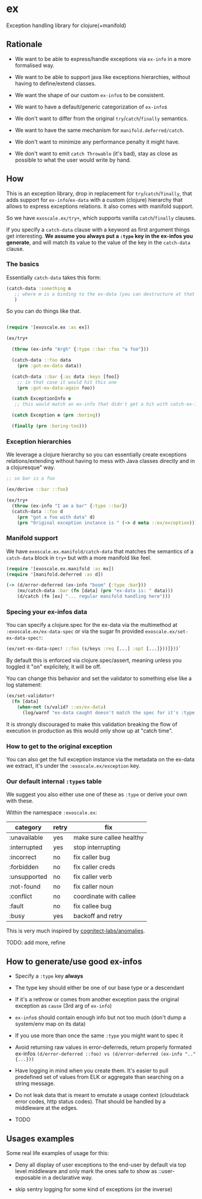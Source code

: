 # ex

Exception handling library for clojure(+manifold)

## Rationale

* We want to be able to express/handle exceptions via `ex-info` in a
more formalised way.

* We want to be able to support java like exceptions hierarchies,
without having to define/extend classes.

* We want the shape of our custom `ex-info`s to be consistent.

* We want to have a default/generic categorization of `ex-info`s

* We don't want to differ from the original `try`/`catch`/`finally` semantics.

* We want to have the same mechanism for `manifold.deferred/catch`.

* We don't want to minimize any performance penalty it might have.

* We don't want to emit `catch Throwable` (it's bad), stay as close as
  possible to what the user would write by hand.

## How

This is an exception library, drop in replacement for
`try`/`catch`/`finally`, that adds support for `ex-info`/`ex-data`
with a custom (clojure) hierarchy that allows to express exceptions
relations. It also comes with manifold support.

So we have `exoscale.ex/try+`, which supports vanilla `catch`/`finally`
clauses.

If you specify a `catch-data` clause with a keyword as first argument
things get interesting. **We assume you always put a `:type` key in
the ex-infos you generate**, and will match its value to the value of
the key in the `catch-data` clause.

### The basics

Essentially `catch-data` takes this form:

```clj
(catch-data :something m
   ;; where m is a binding to the ex-data (you can destructure at that level as well)
   )
```

So you can do things like that.

```clj

(require '[exoscale.ex :as ex])

(ex/try+

  (throw (ex-info "Argh" {:type ::bar :foo "a foo"}))

  (catch-data ::foo data
    (prn :got-ex-data data))

  (catch-data ::bar {:as data :keys [foo]}
    ;; in that case it would hit this one
    (prn :got-ex-data-again foo))

  (catch ExceptionInfo e
   ;; this would match an ex-info that didn't get a hit with catch-ex-info)

  (catch Exception e (prn :boring))

  (finally (prn :boring-too)))

```

### Exception hierarchies

We leverage a clojure hierarchy so you can essentially create
exceptions relations/extending without having to mess with Java
classes directly and in a clojuresque" way.

```clj
;; so bar is a foo

(ex/derive ::bar ::foo)

(ex/try+
  (throw (ex-info "I am a bar" {:type ::bar})
  (catch-data ::foo d
    (prn "got a foo with data" d)
    (prn "Original exception instance is " (-> d meta ::ex/exception))))

```

### Manifold support

We have `exoscale.ex.manifold/catch-data` that matches the semantics
of a `catch-data` block in `try+` but with a more manifold like feel.

```clj
(require '[exoscale.ex.manifold :as mx])
(require '[manifold.deferred :as d])

(-> (d/error-deferred (ex-info "boom" {:type :bar}))
    (mx/catch-data :bar (fn [data] (prn "ex-data is: " data)))
    (d/catch (fn [ex] "... regular manifold handling here")))
```

### Specing your ex-infos data

You can specify a clojure.spec for the ex-data via the multimethod at
`:exoscale.ex/ex-data-spec` or via the sugar fn provided
`exoscale.ex/set-ex-data-spec!`:

```clj
(ex/set-ex-data-spec! ::foo (s/keys :req [...] :opt [...]}))]}))`
```

By default this is enforced via clojure.spec/assert, meaning unless
you toggled it "on" explicitely, it will be off.

You can change this behavior and set the validator to something else
like a log statement:

```clj
(ex/set-validator!
  (fn [data]
    (when-not (s/valid? ::ex/ex-data)
      (log/warnf "ex-data caught doesn't match the spec for it's :type : %s" data))))
```

It is strongly discouraged to make this validation breaking the flow
of execution in production as this would only show up at "catch time".

### How to get to the original exception

You can also get the full exception instance via the metadata on the
ex-data we extract, it's under the `:exoscale.ex/exception` key.

###  Our default internal `:type`s table

We suggest you also either use one of these as `:type` or derive your
own with these.

Within the namespace `:exoscale.ex`:

| category | retry | fix
| ---- | ---- | --- |
| :unavailable | yes | make sure callee healthy |
| :interrupted | yes | stop interrupting |
| :incorrect | no | fix caller bug |
| :forbidden | no | fix caller creds |
| :unsupported | no | fix caller verb |
| :not-found | no | fix caller noun |
| :conflict | no | coordinate with callee |
| :fault | no | fix callee bug |
| :busy | yes | backoff and retry |

This is very much inspired by
[cognitect-labs/anomalies](https://github.com/cognitect-labs/anomalies).

TODO: add more, refine

## How to generate/use good ex-infos

* Specify a `:type` key **always**

* The type key should either be one of our base type or a descendant

* If it's a rethrow or comes from another exception pass the original
  exception as `cause` (3rd arg of `ex-info`)

* `ex-info`s should contain enough info but not too much (don't dump a
  system/env map on its data)

* If you use more than once the same `:type` you might want to spec it

* Avoid returning raw values in error-deferreds, return properly
  formated ex-infos
  `(d/error-deferred ::foo) vs (d/error-deferred (ex-info ".." {...}))`

* Have logging in mind when you create them. It's easier to pull
  predefined set of values from ELK or aggregate than searching on a
  string message.

* Do not leak data that is meant to emutate a usage context
  (cloudstack error codes, http status codes). That should be handled
  by a middleware at the edges.

* TODO

## Usages examples

Some real life examples of usage for this:

* Deny all display of user exceptions to the end-user by default via
  top level middleware and only mark the ones safe to show as
  ::user-exposable in a declarative way.

* skip sentry logging for some kind of exceptions (or the inverse)
